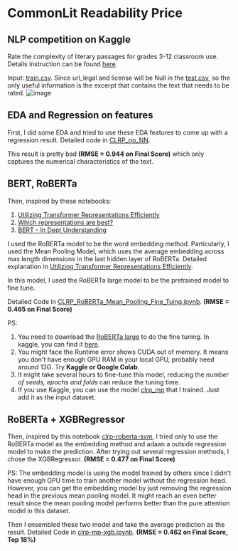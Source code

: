 # CommonLit Readability Price

## NLP competition on Kaggle 
Rate the complexity of literary passages for grades 3-12 classroom use. Details instruction can be found [here](https://www.kaggle.com/c/commonlitreadabilityprize).

Input: [train.csv](train.csv). Since url_legal and license will be Null in the [test.csv](test.csv), so the only useful information is the excerpt that contains the text that needs to be rated. 
![image](https://user-images.githubusercontent.com/30295013/127888609-639481f1-7c5b-4823-9275-deb9ebbadcb7.png)

## EDA and Regression on features
First, I did some EDA and tried to use these EDA features to come up with a regression result. Detailed code in [CLRP_no_NN](CLRP_no_NN.ipynb).

This result is pretty bad **(RMSE = 0.944 on Final Score)** which only captures the numerical characteristics of the text.

## BERT, RoBERTa
Then, inspired by these notebooks:

1)    [Utilizing Transformer Representations Efficiently](https://www.kaggle.com/rhtsingh/utilizing-transformer-representations-efficiently)
2)    [Which representations are best?](https://www.kaggle.com/rajat95gupta/mean-pooling-4-seeds)
3)    [BERT - In Dept Understanding](https://www.kaggle.com/mdfahimreshm/bert-in-depth-understanding)

I used the RoBERTa model to be the word embedding method. Particularly, I used the Mean Pooling Model, which uses the average embedding across max length dimensions in the last hidden layer of RoBERTa. Detailed explanation in  [Utilizing Transformer Representations Efficiently](https://www.kaggle.com/rhtsingh/utilizing-transformer-representations-efficiently). 

In this model, I used the RoBERTa large model to be the pretrained model to fine tune.

Detailed Code in [CLRP_RoBERTa_Mean_Pooling_Fine_Tuing.ipynb](CLRP_RoBERTa_Mean_Pooling_Fine_Tuing.ipynb).  **(RMSE = 0.465 on Final Score)**

PS: 
1. You need to download the [RoBERTa large](https://huggingface.co/roberta-large) to do the fine tuning. In kaggle, you can find it [here](https://www.kaggle.com/maroberti/roberta-transformers-pytorch).
2. You might face the Runtime error shows CUDA out of memory. It means you don't have enough GPU RAM in your local  GPU, probably need around 13G. Try **Kaggle or Google Colab**.
3. It might take several hours to fine-tune this model, reducing the _number of seeds, epochs and folds_ can reduce the tuning time.
4. If you use Kaggle, you can use the model [clrp_mp](https://www.kaggle.com/ruoxijia/clrp-mp) that I trained. Just add it as the input dataset.

## RoBERTa + XGBRegressor
Then, inspired by this notebook [clrp-roberta-svm](https://www.kaggle.com/maunish/clrp-roberta-svm), I tried only to use the RoBERTa model as the embedding method and adaan a outside regression model to make the prediction. After trying out several regression methods, I chose the XGBRegressor.  **(RMSE = 0.477 on Final Score)**
    
PS: The embedding model is using the model trained by others since I didn't have enough GPU time to train another model without the regression head. However, you can get the embedding model by just removing the regression head in the previous mean pooling model. It might reach an even better result since the mean pooling model performs better than the pure attention model in this dataset.

Then I ensembled these two model and take the average prediction as the result. Detailed Code in [clrp-mp-xgb.ipynb](clrp-mp-xgb.ipynb).  **(RMSE = 0.462 on Final Score, Top 18%)**



